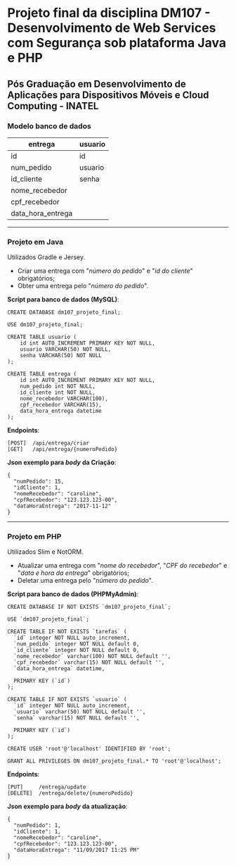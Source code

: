 # Projeto final da disciplina DM107 - Desenvolvimento de Web Services com Segurança sob plataforma Java e PHP
## Pós Graduação em Desenvolvimento de Aplicações para Dispositivos Móveis e Cloud Computing - INATEL

### Modelo banco de dados

entrega           | usuario
-------------     | -------------
id                | id
num_pedido        | usuario
id_cliente        | senha
nome_recebedor    | 
cpf_recebedor     | 
data_hora_entrega | 

-------------------------------------------------------

### Projeto em Java

Utilizados Gradle e Jersey.

* Criar uma entrega com "_número do pedido_" e "_id do cliente_" obrigatórios;
* Obter uma entrega pelo "_número do pedido_".

**Script para banco de dados (MySQL)**:

```
CREATE DATABASE dm107_projeto_final;

USE dm107_projeto_final;

CREATE TABLE usuario (
	id int AUTO_INCREMENT PRIMARY KEY NOT NULL,
	usuario VARCHAR(50) NOT NULL,
	senha VARCHAR(50) NOT NULL
);

CREATE TABLE entrega (
	id int AUTO_INCREMENT PRIMARY KEY NOT NULL,
	num_pedido int NOT NULL,
	id_cliente int NOT NULL,
	nome_recebedor VARCHAR(100),
    cpf_recebedor VARCHAR(15),
    data_hora_entrega datetime
);
```

**Endpoints**:

```
[POST]  /api/entrega/criar
[GET]   /api/entrega/{numeroPedido}
```

**Json exemplo para _body_ da Criação**:
```
{
  "numPedido": 15,
  "idCliente": 1,
  "nomeRecebedor": "caroline",
  "cpfRecebedor": "123.123.123-00",
  "dataHoraEntrega": "2017-11-12"
}
```

-------------------------------------------------------

### Projeto em PHP

Utilizados Slim e NotORM.

* Atualizar uma entrega com "_nome do recebedor_", "_CPF do recebedor_" e "_data e hora da entrega_" obrigatórios;
* Deletar uma entrega pelo "_número do pedido_".

**Script para banco de dados (PHPMyAdmin)**:

```
CREATE DATABASE IF NOT EXISTS `dm107_projeto_final`;

USE `dm107_projeto_final`;

CREATE TABLE IF NOT EXISTS `tarefas` (
  `id` integer NOT NULL auto_increment,
  `num_pedido` integer NOT NULL default 0,
  `id_cliente` integer NOT NULL default 0,
  `nome_recebedor` varchar(100) NOT NULL default '',
  `cpf_recebedor` varchar(15) NOT NULL default '',
  `data_hora_entrega` datetime,

  PRIMARY KEY (`id`)
);

CREATE TABLE IF NOT EXISTS `usuario` (
  `id` integer NOT NULL auto_increment,
  `usuario` varchar(50) NOT NULL default '',
  `senha` varchar(15) NOT NULL default '',

  PRIMARY KEY (`id`)
);

CREATE USER 'root'@'localhost' IDENTIFIED BY 'root';

GRANT ALL PRIVILEGES ON dm107_projeto_final.* TO 'root'@'localhost';
```

**Endpoints**:

```
[PUT]     /entrega/update
[DELETE]  /entrega/delete/{numeroPedido}
```

**Json exemplo para _body_ da atualização**:
```
{
  "numPedido": 1,
  "idCliente": 1,
  "nomeRecebedor": "caroline",
  "cpfRecebedor": "123.123.123-00",
  "dataHoraEntrega": "11/09/2017 11:25 PM"
}
```
